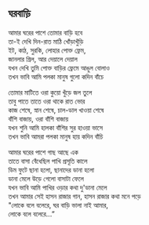 ## ঘরবাড়ি

আমার ঘরের পাশে তোমার বাড়ি হবে<br>
তা-ই দেখি দিন-রাত মাঠি খোঁড়াখুঁড়ি<br>
ইট, কাঠ, সুরকি, লোহার পোক্ত ফ্রেম,<br>
জানলার গ্রিল, আর দেয়ালে দেয়াল<br>
যখন দেখি তুমি পোক্ত বাড়ির ফ্রেমে আঙুল বোলাও<br>
তখন ভাবি আমি পলকা মানুষ গুলো কদিন বাঁচে<br>

তোমার মাটিতে ওরা কুয়ো খুঁড়ে জল তুলে<br>
তাবু পাতে তাতে ওরা থাকে রাত ভোর<br>
কাজ শেষে, স্নান শেষে, চাল-ডাল খাওয়া শেষে<br>
বাঁশি বাজায়, ওরা বাঁশি বাজায়<br>
যখন শুনি আমি হালকা বাঁশির সুর হাওয়া ভাসে<br>
তখন ভাবি আমরা পলকা মানুষ হায় কদিন বাঁচি<br>

আমার ঘরের পাশে গাছ আছে এক<br>
তাতে বাসা বেঁধেছিল পাখি প্রসূতি কালে<br>
ডিম ফুটে ছানা হলো, ছানাদের ডানা হলো<br>
ডানা মেলে উড়ে গেলো বাসাটা ফেলে<br>
যখন ভাবি আমি পাখির ওড়ার কথা দু'ডানা মেলে<br>
তখন আমার সেই হাসন রাজার গান, হাসন রাজার কথা মনে পড়ে<br>
"লোকে বলে বলেরে, ঘর বাড়ি ভালা নাই আমার,<br>
লোকে বলে বলেরে...”<br>
